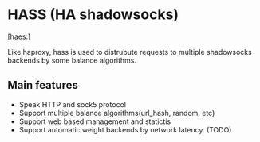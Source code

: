 # HASS (HA shadowsocks)

[haes:]

Like haproxy, hass is used to distrubute requests to multiple shadowsocks backends by some balance algorithms.

## Main features

* Speak HTTP and sock5 protocol
* Support multiple balance algorithms(url_hash, random, etc)
* Support web based management and statictis
* Support automatic weight backends by network latency. (TODO)
